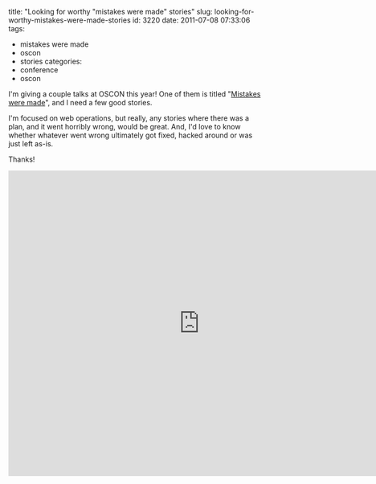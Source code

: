 title: "Looking for worthy \"mistakes were made\" stories"
slug: looking-for-worthy-mistakes-were-made-stories
id: 3220
date: 2011-07-08 07:33:06
tags: 
- mistakes were made
- oscon
- stories
categories: 
- conference
- oscon

I'm giving a couple talks at OSCON this year! One of them is titled "[Mistakes were made](http://www.oscon.com/oscon2011/public/schedule/detail/18777)", and I need a few good stories. 

I'm focused on web operations, but really, any stories where there was a plan, and it went horribly wrong, would be great. And, I'd love to know whether whatever went wrong ultimately got fixed, hacked around or was just left as-is. 

Thanks!

<iframe src="https://spreadsheets.google.com/spreadsheet/embeddedform?formkey=dC1YVWpnS2xidEJIY0lrd2xBRUdRQmc6MQ" width="760" height="608" frameborder="0" marginheight="0" marginwidth="0">Loading...</iframe>

